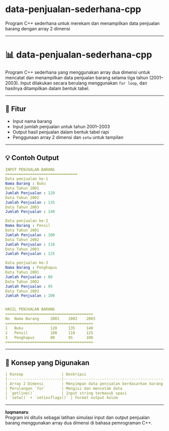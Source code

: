 # data-penjualan-sederhana-cpp
Program C++ sederhana untuk merekam dan menampilkan data penjualan barang dengan array 2 dimensi

---

# 📊 data-penjualan-sederhana-cpp

Program C++ sederhana yang menggunakan array dua dimensi untuk mencatat dan menampilkan data penjualan barang selama tiga tahun (2001–2003). Input dilakukan secara berulang menggunakan `for loop`, dan hasilnya ditampilkan dalam bentuk tabel.

---

## 📌 Fitur
- Input nama barang
- Input jumlah penjualan untuk tahun 2001–2003
- Output hasil penjualan dalam bentuk tabel rapi
- Penggunaan array 2 dimensi dan `setw` untuk tampilan

---

## 💡 Contoh Output

```yml
INPUT PENJUALAN BARANG
================================
Data penjualan ke-1
Nama Barang : Buku
Data Tahun 2001
Jumlah Penjualan : 120
Data Tahun 2002
Jumlah Penjualan : 135
Data Tahun 2003
Jumlah Penjualan : 140

Data penjualan ke-2
Nama Barang : Pensil
Data Tahun 2001
Jumlah Penjualan : 100
Data Tahun 2002
Jumlah Penjualan : 110
Data Tahun 2003
Jumlah Penjualan : 125

Data penjualan ke-3
Nama Barang : Penghapus
Data Tahun 2001
Jumlah Penjualan : 80
Data Tahun 2002
Jumlah Penjualan : 95
Data Tahun 2003
Jumlah Penjualan : 100


HASIL PENJUALAN BARANG
=======================================
No  Nama Barang     2001    2002    2003
=======================================
1   Buku            120     135     140
2   Pensil          100     110     125
3   Penghapus       80      95      100
=======================================
```

---

## 🧠 Konsep yang Digunakan
```yml
| Konsep                 | Deskripsi                                      |
|------------------------|-----------------------------------------------|
| Array 2 Dimensi        | Menyimpan data penjualan berdasarkan barang & tahun |
| Perulangan `for`       | Mengisi dan mencetak data                     |
| `getline()`            | Input string termasuk spasi                   |
| `setw()` + `setiosflags()` | Format output kolom                       |
```

---

**luqmanaru**  
Program ini ditulis sebagai latihan simulasi input dan output penjualan barang menggunakan array dua dimensi di bahasa pemrograman C++.
